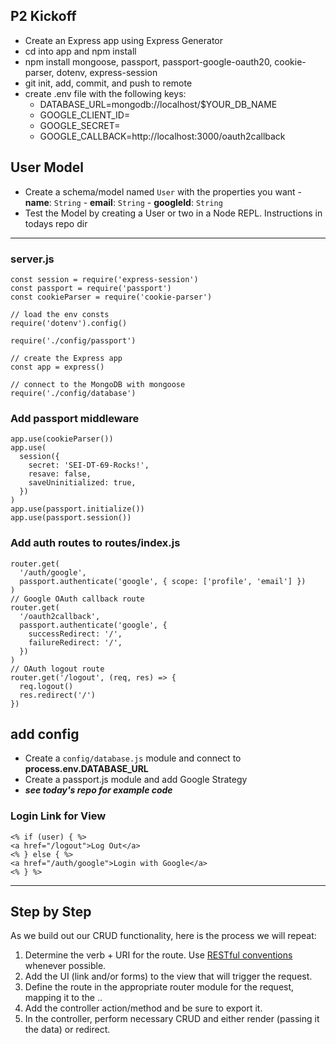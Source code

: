 ## P2 Kickoff

- Create an Express app using Express Generator
- cd into app and npm install
- npm install mongoose, passport, passport-google-oauth20, cookie-parser, dotenv, express-session
- git init, add, commit, and push to remote
- create .env file with the following keys:
  - DATABASE_URL=mongodb://localhost/\$YOUR_DB_NAME
  - GOOGLE_CLIENT_ID=
  - GOOGLE_SECRET=
  - GOOGLE_CALLBACK=http://localhost:3000/oauth2callback

## User Model

- Create a schema/model named `User` with the properties you want - **name**: `String` - **email**: `String` - **googleId**: `String`
- Test the Model by creating a User or two in a Node REPL. Instructions in todays repo dir

---

### server.js

```
const session = require('express-session')
const passport = require('passport')
const cookieParser = require('cookie-parser')

// load the env consts
require('dotenv').config()

require('./config/passport')

// create the Express app
const app = express()

// connect to the MongoDB with mongoose
require('./config/database')
```

### Add passport middleware

```
app.use(cookieParser())
app.use(
  session({
    secret: 'SEI-DT-69-Rocks!',
    resave: false,
    saveUninitialized: true,
  })
)
app.use(passport.initialize())
app.use(passport.session())
```

### Add auth routes to **routes/index.js**

```
router.get(
  '/auth/google',
  passport.authenticate('google', { scope: ['profile', 'email'] })
)
// Google OAuth callback route
router.get(
  '/oauth2callback',
  passport.authenticate('google', {
    successRedirect: '/',
    failureRedirect: '/',
  })
)
// OAuth logout route
router.get('/logout', (req, res) => {
  req.logout()
  res.redirect('/')
})
```

## add config

- Create a `config/database.js` module and connect to **process.env.DATABASE_URL**
- Create a passport.js module and add Google Strategy
- **_see today's repo for example code_**

### Login Link for View

```
<% if (user) { %>
<a href="/logout">Log Out</a>
<% } else { %>
<a href="/auth/google">Login with Google</a>
<% } %>
```

---

## Step by Step

As we build out our CRUD functionality, here is the process we will repeat:

1. Determine the verb + URI for the route. Use [RESTful conventions](https://git.generalassemb.ly/SEI/sei-dt-69/blob/master/resources/REST.md) whenever possible.
2. Add the UI (link and/or forms) to the view that will trigger the request.
3. Define the route in the appropriate router module for the request, mapping it to the <controller>.<method>.
4. Add the controller action/method and be sure to export it.
5. In the controller, perform necessary CRUD and either render (passing it the data) or redirect.

